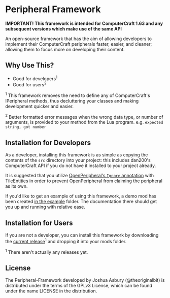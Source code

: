Peripheral Framework
====================

**IMPORTANT! This framework is intended for ComputerCraft 1.63 and any subsequent versions which make use of the same API**

An open-source framework that has the aim of allowing developers to implement their ComputerCraft peripherals faster, easier, and cleaner; allowing them to focus more on developing their content.

Why Use This?
-------------

- Good for developers<sup>1</sup>
- Good for users<sup>2</sup>


<sup>1</sup> This framework removes the need to define any of ComputerCraft's IPeripheral methods, thus decluttering your classes and making development quicker and easier.

<sup>2</sup> Better formatted error messages when the wrong data type, or number of arguments, is provided to your method from the Lua program. e.g. `expected string, got number`

Installation for Developers
--------------

As a developer, installing this framework is as simple as copying the contents of the `src` directory into your project: this includes dan200's ComputerCraft API if you do not have it installed to your project already.

It is suggested that you utilize [OpenPeripheral's `Ignore` annotation](https://github.com/OpenMods/OpenPeripheral/blob/master/src/main/java/openperipheral/api/Ignore.java) with TileEntities in order to prevent OpenPeripheral from claiming the peripheral as its own.

If you'd like to get an example of using this framework, a demo mod has been created [in the example](https://github.com/theoriginalbit/Peripheral-Framework/tree/master/example) folder. The documentation there should get you up and running with relative ease.


Installation for Users
--------------

If you are not a developer, you can install this framework by downloading the [current release](https://github.com/theoriginalbit/Peripheral-Framework/releases)<sup>1</sup> and dropping it into your mods folder.

<sup>1</sup> There aren't actually any releases yet.


License
-------

The Peripheral-Framework developed by Joshua Asbury (@theoriginalbit) is distributed under the terms of the GPLv3 License, which can be found under the name LICENSE in the distribution.